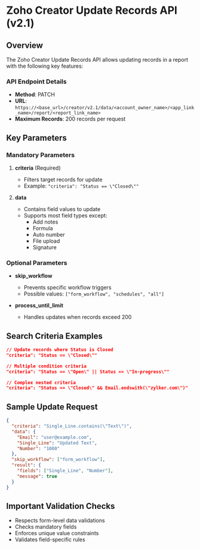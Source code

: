 # Zoho Creator Update Records API (v2.1)

## Overview

The Zoho Creator Update Records API allows updating records in a report with the following key features:

### API Endpoint Details

- **Method**: PATCH
- **URL**: `https://<base_url>/creator/v2.1/data/<account_owner_name>/<app_link_name>/report/<report_link_name>`
- **Maximum Records**: 200 records per request

## Key Parameters

### Mandatory Parameters

1. **criteria** (Required)
   - Filters target records for update
   - Example: `"criteria": "Status == \"Closed\""`

2. **data**
   - Contains field values to update
   - Supports most field types except:
     - Add notes
     - Formula
     - Auto number
     - File upload
     - Signature

### Optional Parameters

- **skip_workflow**
  - Prevents specific workflow triggers
  - Possible values: `["form_workflow", "schedules", "all"]`

- **process_until_limit**
  - Handles updates when records exceed 200

## Search Criteria Examples

```json
// Update records where Status is Closed
"criteria": "Status == \"Closed\""

// Multiple condition criteria
"criteria": "Status == \"Open\" || Status == \"In-progress\""

// Complex nested criteria
"criteria": "Status == \"Closed\" && Email.endswith(\"zylker.com\")"
```

## Sample Update Request

```json
{
  "criteria": "Single_Line.contains(\"Text\")",
  "data": {
    "Email": "user@example.com",
    "Single_Line": "Updated Text",
    "Number": "1000"
  },
  "skip_workflow": ["form_workflow"],
  "result": {
    "fields": ["Single_Line", "Number"],
    "message": true
  }
}
```

## Important Validation Checks

- Respects form-level data validations
- Checks mandatory fields
- Enforces unique value constraints
- Validates field-specific rules